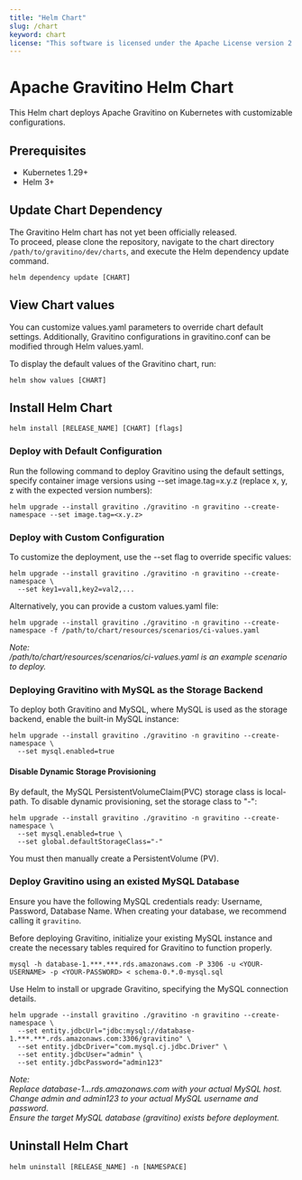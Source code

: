 ```yaml
---
title: "Helm Chart"
slug: /chart
keyword: chart
license: "This software is licensed under the Apache License version 2."
---
```


# Apache Gravitino Helm Chart

This Helm chart deploys Apache Gravitino on Kubernetes with customizable configurations.

## Prerequisites

- Kubernetes 1.29+
- Helm 3+

## Update Chart Dependency

The Gravitino Helm chart has not yet been officially released.   
To proceed, please clone the repository, navigate to the chart directory `/path/to/gravitino/dev/charts`, and execute the Helm dependency update command.

```console
helm dependency update [CHART]
```

## View Chart values

You can customize values.yaml parameters to override chart default settings. Additionally, Gravitino configurations in gravitino.conf can be modified through Helm values.yaml.

To display the default values of the Gravitino chart, run:

```console
helm show values [CHART]
```

## Install Helm Chart

```console
helm install [RELEASE_NAME] [CHART] [flags]
```

### Deploy with Default Configuration

Run the following command to deploy Gravitino using the default settings, specify container image versions using --set image.tag=x.y.z (replace x, y, z with the expected version numbers):

```console
helm upgrade --install gravitino ./gravitino -n gravitino --create-namespace --set image.tag=<x.y.z>
```

### Deploy with Custom Configuration

To customize the deployment, use the --set flag to override specific values:

```console
helm upgrade --install gravitino ./gravitino -n gravitino --create-namespace \
  --set key1=val1,key2=val2,...
```

Alternatively, you can provide a custom values.yaml file:

```console
helm upgrade --install gravitino ./gravitino -n gravitino --create-namespace -f /path/to/chart/resources/scenarios/ci-values.yaml
```

_Note: \
/path/to/chart/resources/scenarios/ci-values.yaml is an example scenario to deploy._

### Deploying Gravitino with MySQL as the Storage Backend

To deploy both Gravitino and MySQL, where MySQL is used as the storage backend, enable the built-in MySQL instance:

```console
helm upgrade --install gravitino ./gravitino -n gravitino --create-namespace \
  --set mysql.enabled=true
```

#### Disable Dynamic Storage Provisioning

By default, the MySQL PersistentVolumeClaim(PVC) storage class is local-path. To disable dynamic provisioning, set the storage class to "-":

```console
helm upgrade --install gravitino ./gravitino -n gravitino --create-namespace \
  --set mysql.enabled=true \
  --set global.defaultStorageClass="-"
```

You must then manually create a PersistentVolume (PV).

### Deploy Gravitino using an existed MySQL Database

Ensure you have the following MySQL credentials ready: Username, Password, Database Name. When creating your database, we recommend calling it `gravitino`.

Before deploying Gravitino, initialize your existing MySQL instance and create the necessary tables required for Gravitino to function properly.

```console
mysql -h database-1.***.***.rds.amazonaws.com -P 3306 -u <YOUR-USERNAME> -p <YOUR-PASSWORD> < schema-0.*.0-mysql.sql
```

Use Helm to install or upgrade Gravitino, specifying the MySQL connection details.

```console
helm upgrade --install gravitino ./gravitino -n gravitino --create-namespace \
  --set entity.jdbcUrl="jdbc:mysql://database-1.***.***.rds.amazonaws.com:3306/gravitino" \
  --set entity.jdbcDriver="com.mysql.cj.jdbc.Driver" \
  --set entity.jdbcUser="admin" \
  --set entity.jdbcPassword="admin123"
```

_Note: \
Replace database-1.***.***.rds.amazonaws.com with your actual MySQL host. \
Change admin and admin123 to your actual MySQL username and password. \
Ensure the target MySQL database (gravitino) exists before deployment._

## Uninstall Helm Chart

```console
helm uninstall [RELEASE_NAME] -n [NAMESPACE]
```